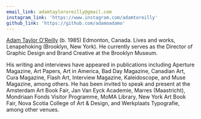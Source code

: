 ```yaml
---
email_link: adamtaylororeilly@gmail.com
instagram_link: 'https://www.instagram.com/adamtoreilly'
github_link: 'https://github.com/adamoadamo'
---
```


[Adam Taylor O'Reilly](mailto:adamtaylororeilly@gmail.com) (b. 1985) Edmonton, Canada. Lives and works, Lenapehoking (Brooklyn, New York). He currently serves as the Director of Graphic Design and Brand Creative at the Brooklyn Museum. 

His writing and interviews have appeared in publications including Aperture Magazine, Art Papers, Art in America, Bad Day Magazine, Canadian Art, Cura Magazine, Flash Art, Interview Magazine, Kaleidoscope, and Muse Magazine, among others. He has been invited to speak and present at the Amsterdam Art Book Fair, Jan Van Eyck Academie, Marres (Maastricht), Mondriaan Fonds Visitor Programme, MoMA Library, New York Art Book Fair, Nova Scotia College of Art & Design, and Werkplaats Typografie, among other venues.
